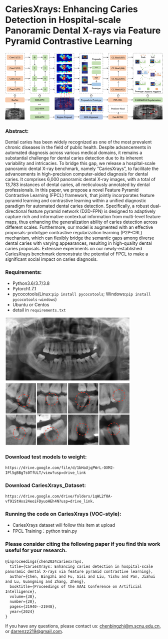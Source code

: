 # CariesXrays: Enhancing Caries Detection in Hospital-scale Panoramic Dental X-rays via Feature Pyramid Contrastive Learning


<img src="./FPCL_main.jpg" width="800">


### Abstract:

Dental caries has been widely recognized as one of the most prevalent chronic diseases in the field of public health. Despite advancements in automated diagnosis across various medical domains, it remains a substantial challenge for dental caries detection due to its inherent variability and intricacies. To bridge this gap, we release a hospital-scale panoramic dental X-ray benchmark, namely “CariesXrays”, to facilitate the advancements in high-precision computer-aided diagnosis for dental caries. It comprises 6,000 panoramic dental X-ray images, with a total of 13,783 instances of dental caries, all meticulously annotated by dental professionals. In this paper, we propose a novel Feature Pyramid Contrastive Learning (FPCL) framework, that jointly incorporates feature pyramid learning and contrastive learning within a unified diagnostic paradigm for automated dental caries detection. Specifically, a robust dual-directional feature pyramid network (D2D-FPN) is designed to adaptively capture rich and informative contextual information from multi-level feature maps, thus enhancing the generalization ability of caries detection across different scales. Furthermore, our model is augmented with an effective proposals-prototype contrastive regularization learning (P2P-CRL) mechanism, which can flexibly bridge the semantic gaps among diverse dental caries with varying appearances, resulting in high-quality dental caries proposals. Extensive experiments on our newly-established CariesXrays benchmark demonstrate the potential of FPCL to make a significant social impact on caries diagnosis.

### Requirements:
* Python3.6/3.7/3.8
* Pytorch1.7.1
* pycocotools(Linux:`pip install pycocotools`; Windows:`pip install pycocotools-windows`)
* Ubuntu or Centos
* detail in `requirements.txt`

<img src="./FPCL_subFig.jpg" width="400">


### Download test models to weight:
```
https://drive.google.com/file/d/1bHaUjqPWrL-OXM2-IPl5gBBgTs0TfULT/view?usp=drive_link
```

### Download CariesXrays_Dataset:

```
https://drive.google.com/drive/folders/1qWL2f0A-vf91StHxs24eoiFDyuoHEh4N?usp=drive_link.
```

### Running the code on CariesXrays (VOC-style):
* CariesXrays dataset will follow this item at upload
* FPCL Training：python train.py

### Please consider citing the following paper if you find this work useful for your research.

```
@inproceedings{chen2024cariesxrays,
  title={CariesXrays: Enhancing caries detection in hospital-scale panoramic dental X-rays via feature pyramid contrastive learning},
  author={Chen, Bingzhi and Fu, Sisi and Liu, Yishu and Pan, Jiahui and Lu, Guangming and Zhang, Zheng},
  booktitle={Proceedings of the AAAI Conference on Artificial Intelligence},
  volume={38},
  number={20},
  pages={21940--21948},
  year={2024}
}
```
If you have any questions, please contact us: chenbingzhi@m.scnu.edu.cn, or darrenzz219@gmail.com.



